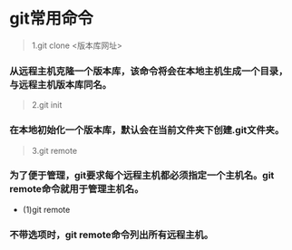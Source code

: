 ﻿# git常用命令

> 1.git clone <版本库网址>
### 从远程主机克隆一个版本库，该命令将会在本地主机生成一个目录，与远程主机版本库同名。

> 2.git init
### 在本地初始化一个版本库，默认会在当前文件夹下创建.git文件夹。

> 3.git remote
### 为了便于管理，git要求每个远程主机都必须指定一个主机名。git remote命令就用于管理主机名。
- (1)git remote
### 不带选项时，git remote命令列出所有远程主机。